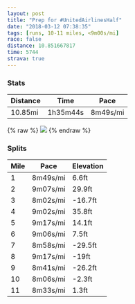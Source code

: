 ```yaml
---
layout: post
title: "Prep for #UnitedAirlinesHalf"
date: "2018-03-12 07:38:35"
tags: [runs, 10-11 miles, <9m00s/mi]
race: false
distance: 10.851667817
time: 5744
strava: true
---
```


### Stats

| Distance | Time | Pace |
|----------|------|------|
|10.85mi|1h35m44s|8m49s/mi|

{% raw %}
<img src='https://maps.googleapis.com/maps/api/staticmap?maptype=roadmap&path=enc:}xrwFfeqbM{CsB`@mC{@oBcd@aW_EoEkIbVqEoAkIkIkFfFuFwB{BnHiB_@mGxFmE}DiCDeJaK}IwCeGiIgEa@}FcHyBdAcBgEaH_GqGnBhBsBcAsB{EAkHyDuHvBcH_AiQ}UsLUmGcJePsDeQoNwBiHIaJy]qUiJ]uHjCoAbDCxFsFbN|ElIlI`BzGhO|EdBvJgA~JjL~I`AlQxWtQzBhDbIzLdFdOvPfCUfG{LzGeF`HtB~AmChDg@|EgHpEvBdBgFfAv@pCqFjCd@OcAvBfCPuCvGsLbJ`EtHaJbNxHlElG~JtBlYrUrUtKpb@nYjF~FsAnH&key=AIzaSyC1MId7bFpkLXNAaYhBSTb8jLyiSqzbDtM&size=800x800&markers=color:yellow|label:S|40.73375,-73.985&markers=color:green|label:F|40.733590000000035,-73.98604000000003'>
{% endraw %}

### Splits

| Mile | Pace | Elevation |
|------|------|-----------|
|1|8m49s/mi|6.6ft|
|2|9m07s/mi|29.9ft|
|3|8m02s/mi|-16.7ft|
|4|9m02s/mi|35.8ft|
|5|9m17s/mi|14.1ft|
|6|9m06s/mi|7.5ft|
|7|8m58s/mi|-29.5ft|
|8|9m17s/mi|-19ft|
|9|8m41s/mi|-26.2ft|
|10|8m06s/mi|-2.3ft|
|11|8m33s/mi|1.3ft|

